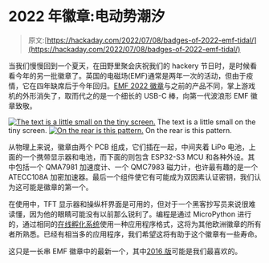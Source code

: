 # 2022 年徽章:电动势潮汐

> 原文:[https://hackaday.com/2022/07/08/badges-of-2022-emf-tidal/](https://hackaday.com/2022/07/08/badges-of-2022-emf-tidal/)

当我们慢慢回到一个夏天，在田野里聚会庆祝我们的 hackery 节日时，是时候看看今年的另一批徽章了。英国的电磁场(EMF)通常是两年一次的活动，但由于疫情，它在四年缺席后于今年回归。[EMF 2022 徽章](https://badge.emfcamp.org/wiki/TiDAL)与之前的产品不同，掌上游戏机的外形消失了，取而代之的是一个细长的 USB-C 棒，向第一代波浪形 EMF 徽章致敬。

 [![The text is a little small on the tiny screen.](../Images/d486f780f14b796903ca001f9f11a504.png "emf-tidal-interface")](https://i0.wp.com/hackaday.com/wp-content/uploads/2022/07/emf-tidal-interface.jpg?ssl=1) The text is a little small on the tiny screen. [![On the rear is this pattern.](../Images/151d45c1c4b5a6d36c12aa174b97586d.png "emf-tidal-rear")](https://i0.wp.com/hackaday.com/wp-content/uploads/2022/07/emf-tidal-rear.jpg?ssl=1) On the rear is this pattern.

从物理上来说，徽章由两个 PCB 组成，它们插在一起，中间夹着 LiPo 电池，上面的一个携带显示器和电池，而下面的则包含 ESP32-S3 MCU 和各种外设。其中包括一个 QMA7981 加速度计、一个 QMC7983 磁力计，也许最有趣的是一个 ATECC108A 加密加速器。最后一个组件使它有可能成为双因素认证密钥，我们认为这可能是徽章的第一个。

在使用中，TFT 显示器和操纵杆界面是可用的，但对于一个黑客抄写员来说很难读懂，因为他的眼睛可能没有以前那么锐利了。编程是通过 MicroPython 进行的，通过相同的[在线孵化系统](https://2022.badge.emfcamp.org/)使用一种应用程序格式，这将为其他欧洲徽章的所有者所熟悉。已经有相当多的应用程序，我们希望这将有助于这个徽章有一些寿命。

这只是一长串 EMF 徽章中的最新一个，其中[2016 版](https://hackaday.com/2016/08/09/tilda-mk%cf%80-the-emf-camp-2016-badge/)可能是我们最喜欢的。